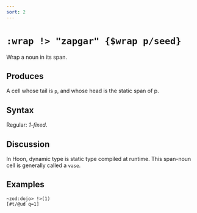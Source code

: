 ```yaml
---
sort: 2
---
```


# `:wrap !> "zapgar" {$wrap p/seed}`

Wrap a noun in its span.

## Produces

A cell whose tail is `p`, and whose head is the static span of p.

## Syntax

Regular: *1-fixed*.

## Discussion

In Hoon, dynamic type is static type compiled at runtime.  This
span-noun cell is generally called a `vase`.

## Examples

```
~zod:dojo> !>(1)
[#t/@ud q=1]
```
